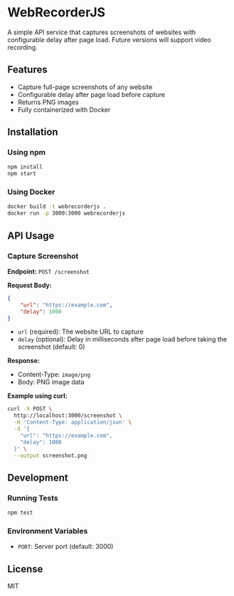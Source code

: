 # WebRecorderJS

A simple API service that captures screenshots of websites with configurable delay after page load. Future versions will support video recording.

## Features

- Capture full-page screenshots of any website
- Configurable delay after page load before capture
- Returns PNG images
- Fully containerized with Docker

## Installation

### Using npm

```bash
npm install
npm start
```

### Using Docker

```bash
docker build -t webrecorderjs .
docker run -p 3000:3000 webrecorderjs
```

## API Usage

### Capture Screenshot

**Endpoint:** `POST /screenshot`

**Request Body:**
```json
{
    "url": "https://example.com",
    "delay": 1000
}
```

- `url` (required): The website URL to capture
- `delay` (optional): Delay in milliseconds after page load before taking the screenshot (default: 0)

**Response:**
- Content-Type: `image/png`
- Body: PNG image data

**Example using curl:**
```bash
curl -X POST \
  http://localhost:3000/screenshot \
  -H 'Content-Type: application/json' \
  -d '{
    "url": "https://example.com",
    "delay": 1000
  }' \
  --output screenshot.png
```

## Development

### Running Tests

```bash
npm test
```

### Environment Variables

- `PORT`: Server port (default: 3000)

## License

MIT 